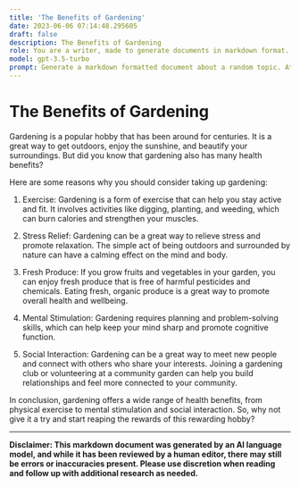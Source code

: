 ```yaml
---
title: 'The Benefits of Gardening'
date: 2023-06-06 07:14:48.295605
draft: false
description: The Benefits of Gardening
role: You are a writer, made to generate documents in markdown format. It is very important that all of the documents you generate are in valid markdown format.
model: gpt-3.5-turbo
prompt: Generate a markdown formatted document about a random topic. At the bottom, include a disclaimer explaining that the document was generated by you. The first line of the document should be the title. Make sure that the entire document is in proper markdown format, using a mix of various tags to make the document visually appealing.
---
```


# The Benefits of Gardening

Gardening is a popular hobby that has been around for centuries. It is a great way to get outdoors, enjoy the sunshine, and beautify your surroundings. But did you know that gardening also has many health benefits? 

Here are some reasons why you should consider taking up gardening:

1. Exercise: Gardening is a form of exercise that can help you stay active and fit. It involves activities like digging, planting, and weeding, which can burn calories and strengthen your muscles.

2. Stress Relief: Gardening can be a great way to relieve stress and promote relaxation. The simple act of being outdoors and surrounded by nature can have a calming effect on the mind and body.

3. Fresh Produce: If you grow fruits and vegetables in your garden, you can enjoy fresh produce that is free of harmful pesticides and chemicals. Eating fresh, organic produce is a great way to promote overall health and wellbeing.

4. Mental Stimulation: Gardening requires planning and problem-solving skills, which can help keep your mind sharp and promote cognitive function.

5. Social Interaction: Gardening can be a great way to meet new people and connect with others who share your interests. Joining a gardening club or volunteering at a community garden can help you build relationships and feel more connected to your community.

In conclusion, gardening offers a wide range of health benefits, from physical exercise to mental stimulation and social interaction. So, why not give it a try and start reaping the rewards of this rewarding hobby?

---

**Disclaimer: This markdown document was generated by an AI language model, and while it has been reviewed by a human editor, there may still be errors or inaccuracies present. Please use discretion when reading and follow up with additional research as needed.**